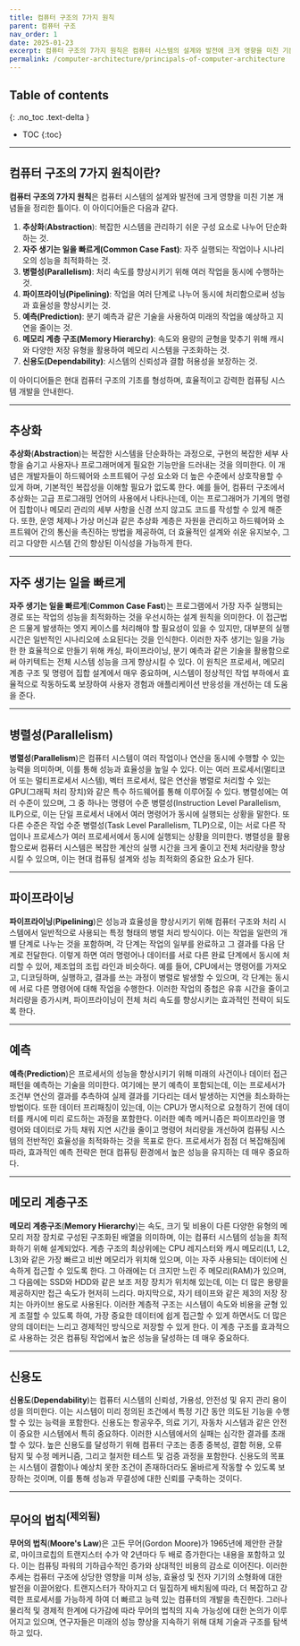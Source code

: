 ```yaml
---
title: 컴퓨터 구조의 7가지 원칙
parent: 컴퓨터 구조
nav_order: 1
date: 2025-01-23
excerpt: 컴퓨터 구조의 7가지 원칙은 컴퓨터 시스템의 설계와 발전에 크게 영향을 미친 기본 개념들을 정리한 틀이다.
permalink: /computer-architecture/principals-of-computer-architecture
---
```


## Table of contents
{: .no_toc .text-delta }

- TOC
{:toc}

---

## 컴퓨터 구조의 7가지 원칙이란?

**컴퓨터 구조의 7가지 원칙**은 컴퓨터 시스템의 설계와 발전에 크게 영향을 미친 기본 개념들을 정리한 틀이다. 이 아이디어들은 다음과 같다.

1. **추상화**(**Abstraction**): 복잡한 시스템을 관리하기 쉬운 구성 요소로 나누어 단순화하는 것.
2. **자주 생기는 일을 빠르게(Common Case Fast)**: 자주 실행되는 작업이나 시나리오의 성능을 최적화하는 것.
3. **병렬성(Parallelism)**: 처리 속도를 향상시키기 위해 여러 작업을 동시에 수행하는 것.
4. **파이프라이닝(Pipelining)**: 작업을 여러 단계로 나누어 동시에 처리함으로써 성능과 효율성을 향상시키는 것.
5. **예측(Prediction)**: 분기 예측과 같은 기술을 사용하여 미래의 작업을 예상하고 지연을 줄이는 것.
6. **메모리 계층 구조(Memory Hierarchy)**: 속도와 용량의 균형을 맞추기 위해 캐시와 다양한 저장 유형을 활용하여 메모리 시스템을 구조화하는 것.
7. **신용도(Dependability)**: 시스템의 신뢰성과 결함 허용성을 보장하는 것.

이 아이디어들은 현대 컴퓨터 구조의 기초를 형성하며, 효율적이고 강력한 컴퓨팅 시스템 개발을 안내한다.

---

## 추상화

**추상화**(**Abstraction**)는 복잡한 시스템을 단순화하는 과정으로, 구현의 복잡한 세부 사항을 숨기고 사용자나 프로그래머에게 필요한 기능만을 드러내는 것을 의미한다. 이 개념은 개발자들이 하드웨어와 소프트웨어 구성 요소와 더 높은 수준에서 상호작용할 수 있게 하며, 기본적인 복잡성을 이해할 필요가 없도록 한다. 예를 들어, 컴퓨터 구조에서 추상화는 고급 프로그래밍 언어의 사용에서 나타나는데, 이는 프로그래머가 기계의 명령어 집합이나 메모리 관리의 세부 사항을 신경 쓰지 않고도 코드를 작성할 수 있게 해준다. 또한, 운영 체제나 가상 머신과 같은 추상화 계층은 자원을 관리하고 하드웨어와 소프트웨어 간의 통신을 촉진하는 방법을 제공하여, 더 효율적인 설계와 쉬운 유지보수, 그리고 다양한 시스템 간의 향상된 이식성을 가능하게 한다.

---

## 자주 생기는 일을 빠르게

**자주 생기는 일을 빠르게**(**Common Case Fast**)는 프로그램에서 가장 자주 실행되는 경로 또는 작업의 성능을 최적화하는 것을 우선시하는 설계 원칙을 의미한다. 이 접근법은 드물게 발생하는 엣지 케이스를 처리해야 할 필요성이 있을 수 있지만, 대부분의 실행 시간은 일반적인 시나리오에 소요된다는 것을 인식한다. 이러한 자주 생기는 일을 가능한 한 효율적으로 만들기 위해 캐싱, 파이프라이닝, 분기 예측과 같은 기술을 활용함으로써 아키텍트는 전체 시스템 성능을 크게 향상시킬 수 있다. 이 원칙은 프로세서, 메모리 계층 구조 및 명령어 집합 설계에서 매우 중요하며, 시스템이 정상적인 작업 부하에서 효율적으로 작동하도록 보장하여 사용자 경험과 애플리케이션 반응성을 개선하는 데 도움을 준다.

---

## 병렬성(Parallelism)

**병렬성**(**Parallelism**)은 컴퓨터 시스템이 여러 작업이나 연산을 동시에 수행할 수 있는 능력을 의미하며, 이를 통해 성능과 효율성을 높일 수 있다. 이는 여러 프로세서(멀티코어 또는 멀티프로세서 시스템), 벡터 프로세서, 많은 연산을 병렬로 처리할 수 있는 GPU(그래픽 처리 장치)와 같은 특수 하드웨어를 통해 이루어질 수 있다. 병렬성에는 여러 수준이 있으며, 그 중 하나는 명령어 수준 병렬성(Instruction Level Parallelism, ILP)으로, 이는 단일 프로세서 내에서 여러 명령어가 동시에 실행되는 상황을 말한다. 또 다른 수준은 작업 수준 병렬성(Task Level Parallelism, TLP)으로, 이는 서로 다른 작업이나 프로세스가 여러 프로세서에서 동시에 실행되는 상황을 의미한다. 병렬성을 활용함으로써 컴퓨터 시스템은 복잡한 계산의 실행 시간을 크게 줄이고 전체 처리량을 향상시킬 수 있으며, 이는 현대 컴퓨팅 설계와 성능 최적화의 중요한 요소가 된다. 

---

## 파이프라이닝

**파이프라이닝**(**Pipelining**)은 성능과 효율성을 향상시키기 위해 컴퓨터 구조와 처리 시스템에서 일반적으로 사용되는 특정 형태의 병렬 처리 방식이다. 이는 작업을 일련의 개별 단계로 나누는 것을 포함하며, 각 단계는 작업의 일부를 완료하고 그 결과를 다음 단계로 전달한다. 이렇게 하면 여러 명령어나 데이터를 서로 다른 완료 단계에서 동시에 처리할 수 있어, 제조업의 조립 라인과 비슷하다. 예를 들어, CPU에서는 명령어를 가져오고, 디코딩하며, 실행하고, 결과를 쓰는 과정이 병렬로 발생할 수 있으며, 각 단계는 동시에 서로 다른 명령어에 대해 작업을 수행한다. 이러한 작업의 중첩은 유휴 시간을 줄이고 처리량을 증가시켜, 파이프라이닝이 전체 처리 속도를 향상시키는 효과적인 전략이 되도록 한다.

---

## 예측

**예측**(**Prediction**)은 프로세서의 성능을 향상시키기 위해 미래의 사건이나 데이터 접근 패턴을 예측하는 기술을 의미한다. 여기에는 분기 예측이 포함되는데, 이는 프로세서가 조건부 연산의 결과를 추측하여 실제 결과를 기다리는 데서 발생하는 지연을 최소화하는 방법이다. 또한 데이터 프리패칭이 있는데, 이는 CPU가 명시적으로 요청하기 전에 데이터를 캐시에 미리 로드하는 과정을 포함한다. 이러한 예측 메커니즘은 파이프라인을 명령어와 데이터로 가득 채워 지연 시간을 줄이고 명령어 처리량을 개선하여 컴퓨팅 시스템의 전반적인 효율성을 최적화하는 것을 목표로 한다. 프로세서가 점점 더 복잡해짐에 따라, 효과적인 예측 전략은 현대 컴퓨팅 환경에서 높은 성능을 유지하는 데 매우 중요하다.

---

## 메모리 계층구조

**메모리 계층구조**(**Memory Hierarchy**)는 속도, 크기 및 비용이 다른 다양한 유형의 메모리 저장 장치로 구성된 구조화된 배열을 의미하며, 이는 컴퓨터 시스템의 성능을 최적화하기 위해 설계되었다. 계층 구조의 최상위에는 CPU 레지스터와 캐시 메모리(L1, L2, L3)와 같은 가장 빠르고 비싼 메모리가 위치해 있으며, 이는 자주 사용되는 데이터에 신속하게 접근할 수 있도록 한다. 그 아래에는 더 크지만 느린 주 메모리(RAM)가 있으며, 그 다음에는 SSD와 HDD와 같은 보조 저장 장치가 위치해 있는데, 이는 더 많은 용량을 제공하지만 접근 속도가 현저히 느리다. 마지막으로, 자기 테이프와 같은 제3의 저장 장치는 아카이브 용도로 사용된다. 이러한 계층적 구조는 시스템이 속도와 비용을 균형 있게 조절할 수 있도록 하여, 가장 중요한 데이터에 쉽게 접근할 수 있게 하면서도 더 많은 양의 데이터는 느리고 경제적인 방식으로 저장할 수 있게 한다. 이 계층 구조를 효과적으로 사용하는 것은 컴퓨팅 작업에서 높은 성능을 달성하는 데 매우 중요하다. 

---

## 신용도

**신용도**(**Dependability**)는 컴퓨터 시스템의 신뢰성, 가용성, 안전성 및 유지 관리 용이성을 의미한다. 이는 시스템이 미리 정의된 조건에서 특정 기간 동안 의도된 기능을 수행할 수 있는 능력을 포함한다. 신용도는 항공우주, 의료 기기, 자동차 시스템과 같은 안전이 중요한 시스템에서 특히 중요하다. 이러한 시스템에서의 실패는 심각한 결과를 초래할 수 있다. 높은 신용도를 달성하기 위해 컴퓨터 구조는 종종 중복성, 결함 허용, 오류 탐지 및 수정 메커니즘, 그리고 철저한 테스트 및 검증 과정을 포함한다. 신용도의 목표는 시스템이 결함이나 예상치 못한 조건이 존재하더라도 올바르게 작동할 수 있도록 보장하는 것이며, 이를 통해 성능과 무결성에 대한 신뢰를 구축하는 것이다.

---

## 무어의 법칙<sup>(제외됨)</sup>

**무어의 법칙**(**Moore's Law**)은 고든 무어(Gordon Moore)가 1965년에 제안한 관찰로, 마이크로칩의 트랜지스터 수가 약 2년마다 두 배로 증가한다는 내용을 포함하고 있다. 이는 컴퓨팅 파워의 기하급수적인 증가와 상대적인 비용의 감소로 이어진다. 이러한 추세는 컴퓨터 구조에 상당한 영향을 미쳐 성능, 효율성 및 전자 기기의 소형화에 대한 발전을 이끌어왔다. 트랜지스터가 작아지고 더 밀집하게 배치됨에 따라, 더 복잡하고 강력한 프로세서를 가능하게 하여 더 빠르고 능력 있는 컴퓨터의 개발을 촉진한다. 그러나 물리적 및 경제적 한계에 다가감에 따라 무어의 법칙의 지속 가능성에 대한 논의가 이루어지고 있으며, 연구자들은 미래의 성능 향상을 지속하기 위해 대체 기술과 구조를 탐색하고 있다. 
